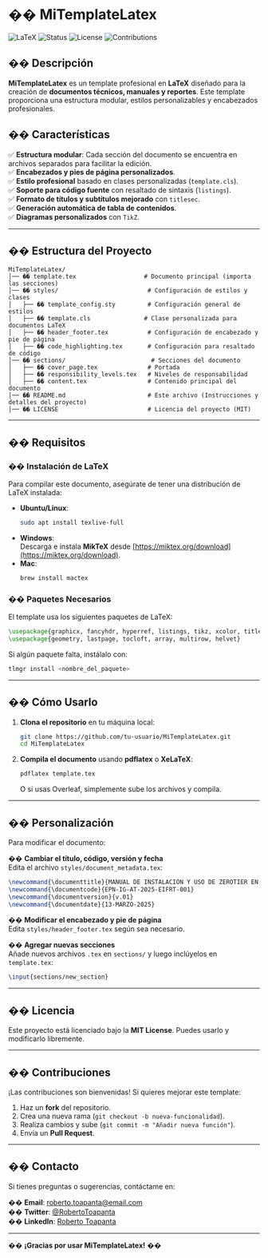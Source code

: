 # �� MiTemplateLatex

![LaTeX](https://img.shields.io/badge/LaTeX-Professional-blue?style=for-the-badge&logo=latex)
![Status](https://img.shields.io/badge/Status-Active-brightgreen?style=for-the-badge)
![License](https://img.shields.io/badge/License-MIT-yellow?style=for-the-badge)
![Contributions](https://img.shields.io/badge/Contributions-Welcome-orange?style=for-the-badge)

## �� Descripción

**MiTemplateLatex** es un template profesional en **LaTeX** diseñado para la creación de **documentos técnicos, manuales y reportes**. Este template proporciona una estructura modular, estilos personalizables y encabezados profesionales.

## �� **Características**

✅ **Estructura modular**: Cada sección del documento se encuentra en archivos separados para facilitar la edición.  
✅ **Encabezados y pies de página personalizados**.  
✅ **Estilo profesional** basado en clases personalizadas (`template.cls`).  
✅ **Soporte para código fuente** con resaltado de sintaxis (`listings`).  
✅ **Formato de títulos y subtítulos mejorado** con `titlesec`.  
✅ **Generación automática de tabla de contenidos**.  
✅ **Diagramas personalizados** con `TikZ`.  

---

## �� **Estructura del Proyecto**

```
MiTemplateLatex/
│── �� template.tex                   # Documento principal (importa las secciones)
│── �� styles/                         # Configuración de estilos y clases
│   ├── �� template_config.sty         # Configuración general de estilos
│   ├── �� template.cls               # Clase personalizada para documentos LaTeX
│   ├── �� header_footer.tex           # Configuración de encabezado y pie de página
│   ├── �� code_highlighting.tex       # Configuración para resaltado de código
│── �� sections/                        # Secciones del documento
│   ├── �� cover_page.tex              # Portada
│   ├── �� responsibility_levels.tex   # Niveles de responsabilidad
│   ├── �� content.tex                 # Contenido principal del documento
│── �� README.md                       # Este archivo (Instrucciones y detalles del proyecto)
│── �� LICENSE                         # Licencia del proyecto (MIT)
```

---

## �� **Requisitos**

### ��️ **Instalación de LaTeX**
Para compilar este documento, asegúrate de tener una distribución de LaTeX instalada:

- **Ubuntu/Linux**:  
  ```bash
  sudo apt install texlive-full
  ```
- **Windows**:  
  Descarga e instala **MikTeX** desde [https://miktex.org/download](https://miktex.org/download).
- **Mac**:  
  ```bash
  brew install mactex
  ```

### �� **Paquetes Necesarios**
El template usa los siguientes paquetes de LaTeX:

```tex
\usepackage{graphicx, fancyhdr, hyperref, listings, tikz, xcolor, titlesec}
\usepackage{geometry, lastpage, tocloft, array, multirow, helvet}
```

Si algún paquete falta, instálalo con:

```bash
tlmgr install <nombre_del_paquete>
```

---

## �� **Cómo Usarlo**
1. **Clona el repositorio** en tu máquina local:

   ```bash
   git clone https://github.com/tu-usuario/MiTemplateLatex.git
   cd MiTemplateLatex
   ```

2. **Compila el documento** usando **pdflatex** o **XeLaTeX**:

   ```bash
   pdflatex template.tex
   ```

   O si usas Overleaf, simplemente sube los archivos y compila.

---

## �� **Personalización**

Para modificar el documento:

�� **Cambiar el título, código, versión y fecha**  
Edita el archivo `styles/document_metadata.tex`:

```tex
\newcommand{\documenttitle}{MANUAL DE INSTALACIÓN Y USO DE ZEROTIER EN RASPBERRY PI}
\newcommand{\documentcode}{EPN-IG-AT-2025-EIFRT-001}
\newcommand{\documentversion}{v.01}
\newcommand{\documentdate}{13-MARZO-2025}
```

�� **Modificar el encabezado y pie de página**  
Edita `styles/header_footer.tex` según sea necesario.

�� **Agregar nuevas secciones**  
Añade nuevos archivos `.tex` en `sections/` y luego inclúyelos en `template.tex`:

```tex
\input{sections/new_section}
```

---

## �� **Licencia**
Este proyecto está licenciado bajo la **MIT License**. Puedes usarlo y modificarlo libremente.

---

## �� **Contribuciones**
¡Las contribuciones son bienvenidas! Si quieres mejorar este template:

1. Haz un **fork** del repositorio.
2. Crea una nueva rama (`git checkout -b nueva-funcionalidad`).
3. Realiza cambios y sube (`git commit -m "Añadir nueva función"`).
4. Envía un **Pull Request**.

---

## �� **Contacto**
Si tienes preguntas o sugerencias, contáctame en:

�� **Email**: roberto.toapanta@email.com  
�� **Twitter**: [@RobertoToapanta](https://twitter.com/RobertoToapanta)  
�� **LinkedIn**: [Roberto Toapanta](https://linkedin.com/in/roberto-toapanta)

---

�� **¡Gracias por usar MiTemplateLatex!** ��

